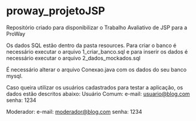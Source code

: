 # proway_projetoJSP
Repositório criado para disponibilizar o Trabalho Avaliativo de JSP para a ProWay

Os dados SQL estão dentro da pasta resources. Para criar o banco é necessário executar o arquivo 1_criar_banco.sql e para inserir os dados é necessário executar o arquivo 2_dados_mockados.sql

É necessário alterar o arquivo Conexao.java com os dados do seu banco mysql.

Caso queira utilizar os usuários cadastrados para testar a aplicação, os dados estão descritos abaixo:
Usuário Comum:
e-mail: usuario@blog.com
senha: 1234

Moderador:
e-mail: moderador@blog.com
senha: 1234

